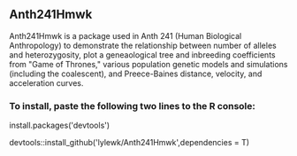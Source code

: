 <h2>Anth241Hmwk</h2>
  
Anth241Hmwk is a package used in Anth 241 (Human Biological Anthropology) to demonstrate
the relationship between number of alleles and heterozygosity, plot a geneaological tree and
inbreeding coefficients from "Game of Thrones," various population genetic models and simulations
(including the coalescent), and Preece-Baines distance, velocity, and acceleration curves.

<h3>To install, paste the following two lines to the R console:</h3>
install.packages('devtools')

devtools::install_github('lylewk/Anth241Hmwk',dependencies = T)

